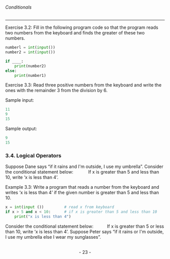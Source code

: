 ###### Conditionals
---

Exercise 3.2: Fill in the following program code so that the program reads two
numbers from the keyboard and finds the greater of these two numbers.

```python
numberl = int(input())
number2 = int(input())

if ____:
    print(number2)
else:
    print(number1)
```

Exercise 3.3: Read three positive numbers from the keyboard and write the ones with the remainder 3 from the division by 6.

Sample input:

```python
11
9
15
```

Sample output:

```python
9
15
```


### 3.4. Logical Operators

Suppose Dane says “if it rains and I'm outside, I use my umbrella”.
Consider the conditional statement below:
           If x is greater than 5 and less than 10, write ‘x is less than 4’.

Example 3.3: Write a program that reads a number from the keyboard and writes ‘x is less than 4’ if the given number is greater than 5 and less than 10.

```python
x = int(input ())         # read x from keyboard
if x > 5 and x < 10:      # if x is greater than 5 and less than 10
    print("x is less than 4")
```

Consider the conditional statement below:
          If x is greater than 5 or less than 10, write ‘x is less than 4’.
Suppose Peter says “if it rains or I'm outside, I use my umbrella else I wear my
sunglasses”.


<br>

<center> - 23 - </center>

